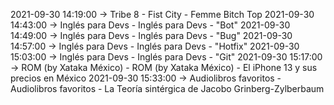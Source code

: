 2021-09-30 14:19:00 -> Tribe 8 - Fist City - Femme Bitch Top
2021-09-30 14:43:00 -> Inglés para Devs - Inglés para Devs - "Bot"
2021-09-30 14:49:00 -> Inglés para Devs - Inglés para Devs - "Bug"
2021-09-30 14:57:00 -> Inglés para Devs - Inglés para Devs - "Hotfix"
2021-09-30 15:03:00 -> Inglés para Devs - Inglés para Devs - "Git"
2021-09-30 15:17:00 -> ROM (by Xataka México) - ROM (by Xataka México) - El iPhone 13 y sus precios en México
2021-09-30 15:33:00 -> Audiolibros favoritos - Audiolibros favoritos - La Teoría sintérgica de Jacobo Grinberg-Zylberbaum
